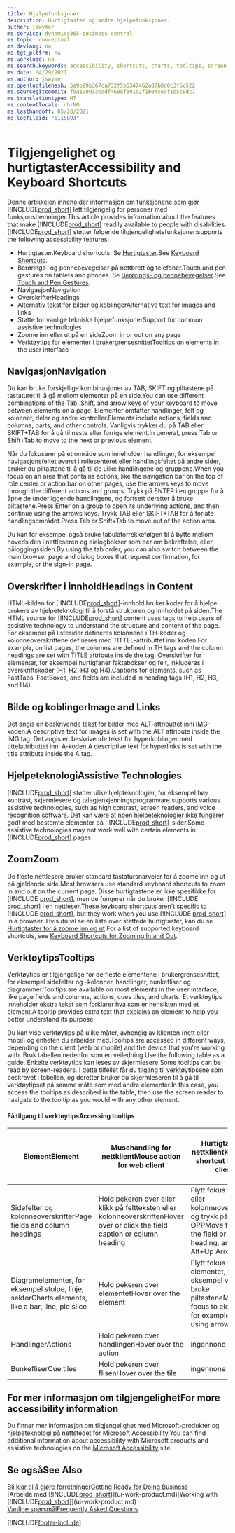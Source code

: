 ```yaml
---
title: Hjelpefunksjoner
description: Hurtigtaster og andre hjelpefunksjoner.
author: jswymer
ms.service: dynamics365-business-central
ms.topic: conceptual
ms.devlang: na
ms.tgt_pltfrm: na
ms.workload: na
ms.search.keywords: accessibility, shortcuts, charts, tooltips, screen reader
ms.date: 04/29/2021
ms.author: jswymer
ms.openlocfilehash: 5a9b99b367ca732f5b6347462a07b0d0c3f5c522
ms.sourcegitcommit: f9a190933eadf4608f591e2f1b04c69f1e5c0dc7
ms.translationtype: HT
ms.contentlocale: nb-NO
ms.lasthandoff: 05/28/2021
ms.locfileid: "6115893"
---
```

# <a name="accessibility-and-keyboard-shortcuts"></a><span data-ttu-id="d20f8-103">Tilgjengelighet og hurtigtaster</span><span class="sxs-lookup"><span data-stu-id="d20f8-103">Accessibility and Keyboard Shortcuts</span></span>

<span data-ttu-id="d20f8-104">Denne artikkelen inneholder informasjon om funksjonene som gjør [!INCLUDE[prod_short](includes/prod_short.md)] lett tilgjengelig for personer med funksjonshemninger.</span><span class="sxs-lookup"><span data-stu-id="d20f8-104">This article provides information about the features that make [!INCLUDE[prod_short](includes/prod_short.md)] readily available to people with disabilities.</span></span> [!INCLUDE[prod_short](includes/prod_short.md)] <span data-ttu-id="d20f8-105">støtter følgende tilgjengelighetsfunksjoner:</span><span class="sxs-lookup"><span data-stu-id="d20f8-105">supports the following accessibility features:</span></span>  

- <span data-ttu-id="d20f8-106">Hurtigtaster.</span><span class="sxs-lookup"><span data-stu-id="d20f8-106">Keyboard shortcuts.</span></span> <span data-ttu-id="d20f8-107">Se [Hurtigtaster](keyboard-shortcuts.md).</span><span class="sxs-lookup"><span data-stu-id="d20f8-107">See [Keyboard Shortcuts](keyboard-shortcuts.md).</span></span>
- <span data-ttu-id="d20f8-108">Berørings- og pennebevegelser på nettbrett og telefoner.</span><span class="sxs-lookup"><span data-stu-id="d20f8-108">Touch and pen gestures on tablets and phones.</span></span> <span data-ttu-id="d20f8-109">Se [Berørings- og pennebevegelser](touch-gestures.md).</span><span class="sxs-lookup"><span data-stu-id="d20f8-109">See [Touch and Pen Gestures](touch-gestures.md).</span></span>
- <span data-ttu-id="d20f8-110">Navigasjon</span><span class="sxs-lookup"><span data-stu-id="d20f8-110">Navigation</span></span>  
- <span data-ttu-id="d20f8-111">Overskrifter</span><span class="sxs-lookup"><span data-stu-id="d20f8-111">Headings</span></span>  
- <span data-ttu-id="d20f8-112">Alternativ tekst for bilder og koblinger</span><span class="sxs-lookup"><span data-stu-id="d20f8-112">Alternative text for images and links</span></span>  
- <span data-ttu-id="d20f8-113">Støtte for vanlige tekniske hjelpefunksjoner</span><span class="sxs-lookup"><span data-stu-id="d20f8-113">Support for common assistive technologies</span></span> 
- <span data-ttu-id="d20f8-114">Zoome inn eller ut på en side</span><span class="sxs-lookup"><span data-stu-id="d20f8-114">Zoom in or out on any page</span></span>
- <span data-ttu-id="d20f8-115">Verktøytips for elementer i brukergrensesnittet</span><span class="sxs-lookup"><span data-stu-id="d20f8-115">Tooltips on elements in the user interface</span></span>

## <a name="navigation"></a><a name="Navigation"></a> <span data-ttu-id="d20f8-116">Navigasjon</span><span class="sxs-lookup"><span data-stu-id="d20f8-116">Navigation</span></span>
  
<span data-ttu-id="d20f8-117">Du kan bruke forskjellige kombinasjoner av TAB, SKIFT og piltastene på tastaturet til å gå mellom elementer på en side.</span><span class="sxs-lookup"><span data-stu-id="d20f8-117">You can use different combinations of the Tab, Shift, and arrow keys of your keyboard to move between elements on a page.</span></span> <span data-ttu-id="d20f8-118">Elementer omfatter handlinger, felt og kolonner, deler og andre kontroller.</span><span class="sxs-lookup"><span data-stu-id="d20f8-118">Elements include actions, fields and columns, parts, and other controls.</span></span> <span data-ttu-id="d20f8-119">Vanligvis trykker du på TAB eller SKIFT+TAB for å gå til neste eller forrige element.</span><span class="sxs-lookup"><span data-stu-id="d20f8-119">In general, press Tab or Shift+Tab to move to the next or previous element.</span></span>

<span data-ttu-id="d20f8-120">Når du fokuserer på et område som inneholder handlinger, for eksempel navigasjonsfeltet øverst i rollesenteret eller handlingsfeltet på andre sider, bruker du piltastene til å gå til de ulike handlingene og gruppene.</span><span class="sxs-lookup"><span data-stu-id="d20f8-120">When you focus on an area that contains actions, like the navigation bar on the top of role center or action bar on other pages, use the arrows keys to move through the different actions and groups.</span></span> <span data-ttu-id="d20f8-121">Trykk på ENTER i en gruppe for å åpne de underliggende handlingene, og fortsett deretter å bruke piltastene.</span><span class="sxs-lookup"><span data-stu-id="d20f8-121">Press Enter on a group to open its underlying actions, and then continue using the arrows keys.</span></span> <span data-ttu-id="d20f8-122">Trykk TAB eller SKIFT+TAB for å forlate handlingsområdet.</span><span class="sxs-lookup"><span data-stu-id="d20f8-122">Press Tab or Shift+Tab to move out of the action area.</span></span>

<span data-ttu-id="d20f8-123">Du kan for eksempel også bruke tabulatorrekkefølgen til å bytte mellom hovedsiden i nettleseren og dialogbokser som ber om bekreftelse, eller påloggingssiden.</span><span class="sxs-lookup"><span data-stu-id="d20f8-123">By using the tab order, you can also switch between the main browser page and dialog boxes that request confirmation, for example, or the sign-in page.</span></span>  

## <a name="headings-in-content"></a><a name="Headings"></a> <span data-ttu-id="d20f8-124">Overskrifter i innhold</span><span class="sxs-lookup"><span data-stu-id="d20f8-124">Headings in Content</span></span>

<span data-ttu-id="d20f8-125">HTML-kilden for [!INCLUDE[prod_short](includes/prod_short.md)]-innhold bruker koder for å hjelpe brukere av hjelpeteknologi til å forstå strukturen og innholdet på siden.</span><span class="sxs-lookup"><span data-stu-id="d20f8-125">The HTML source for [!INCLUDE[prod_short](includes/prod_short.md)] content uses tags to help users of assistive technology to understand the structure and content of the page.</span></span> <span data-ttu-id="d20f8-126">For eksempel på listesider defineres kolonnene i TH-koder og kolonneoverskriftene defineres med TITTEL-attributtet inni koden.</span><span class="sxs-lookup"><span data-stu-id="d20f8-126">For example, on list pages, the columns are defined in TH tags and the column headings are set with TITLE attribute inside the tag.</span></span> <span data-ttu-id="d20f8-127">Overskrifter for elementer, for eksempel hurtigfaner faktabokser og felt, inkluderes i overskriftskoder (H1, H2, H3 og H4).</span><span class="sxs-lookup"><span data-stu-id="d20f8-127">Captions for elements, such as FastTabs, FactBoxes, and fields are included in heading tags (H1, H2, H3, and H4).</span></span>  

## <a name="image-and-links"></a><a name="Images"></a> <span data-ttu-id="d20f8-128">Bilde og koblinger</span><span class="sxs-lookup"><span data-stu-id="d20f8-128">Image and Links</span></span>

<span data-ttu-id="d20f8-129">Det angis en beskrivende tekst for bilder med ALT-attributtet inni IMG-koden.</span><span class="sxs-lookup"><span data-stu-id="d20f8-129">A descriptive text for images is set with the ALT attribute inside the IMG tag.</span></span> <span data-ttu-id="d20f8-130">Det angis en beskrivende tekst for hyperkoblinger med tittelattributtet inni A-koden.</span><span class="sxs-lookup"><span data-stu-id="d20f8-130">A descriptive text for hyperlinks is set with the title attribute inside the A tag.</span></span>  

## <a name="assistive-technologies"></a><a name="AssistiveTech"></a> <span data-ttu-id="d20f8-131">Hjelpeteknologi</span><span class="sxs-lookup"><span data-stu-id="d20f8-131">Assistive Technologies</span></span>

[!INCLUDE[prod_short](includes/prod_short.md)] <span data-ttu-id="d20f8-132">støtter ulike hjelpteknologier, for eksempel høy kontrast, skjermlesere og talegjenkjenningsprogramvare.</span><span class="sxs-lookup"><span data-stu-id="d20f8-132">supports various assistive technologies, such as high contrast, screen readers, and voice recognition software.</span></span> <span data-ttu-id="d20f8-133">Det kan være at noen hjelpeteknologier ikke fungerer godt med bestemte elementer på [!INCLUDE[prod_short](includes/prod_short.md)]-sider.</span><span class="sxs-lookup"><span data-stu-id="d20f8-133">Some assistive technologies may not work well with certain elements in [!INCLUDE[prod_short](includes/prod_short.md)] pages.</span></span>  

## <a name="zoom"></a><a name="zoom"></a> <span data-ttu-id="d20f8-134">Zoom</span><span class="sxs-lookup"><span data-stu-id="d20f8-134">Zoom</span></span>

<span data-ttu-id="d20f8-135">De fleste nettlesere bruker standard tastatursnarveier for å zoome inn og ut på gjeldende side.</span><span class="sxs-lookup"><span data-stu-id="d20f8-135">Most browsers use standard keyboard shortcuts to zoom in and out on the current page.</span></span> <span data-ttu-id="d20f8-136">Disse hurtigtastene er ikke spesifikke for [!INCLUDE [prod_short](includes/prod_short.md)], men de fungerer når du bruker [!INCLUDE [prod_short](includes/prod_short.md)] i en nettleser.</span><span class="sxs-lookup"><span data-stu-id="d20f8-136">These keyboard shortcuts aren't specific to [!INCLUDE [prod_short](includes/prod_short.md)], but they work when you use [!INCLUDE [prod_short](includes/prod_short.md)] in a browser.</span></span> <span data-ttu-id="d20f8-137">Hvis du vil se en liste over støttede hurtigtaster, kan du se [Hurtigtaster for å zoome inn og ut](keyboard-shortcuts.md#zoomshortcuts).</span><span class="sxs-lookup"><span data-stu-id="d20f8-137">For a list of supported keyboard shortcuts, see [Keyboard Shortcuts for Zooming In and Out](keyboard-shortcuts.md#zoomshortcuts).</span></span>

## <a name="tooltips"></a><span data-ttu-id="d20f8-138">Verktøytips</span><span class="sxs-lookup"><span data-stu-id="d20f8-138">Tooltips</span></span>

<span data-ttu-id="d20f8-139">Verktøytips er tilgjengelige for de fleste elementene i brukergrensesnittet, for eksempel sidefelter og -kolonner, handlinger, bunkefliser og diagrammer.</span><span class="sxs-lookup"><span data-stu-id="d20f8-139">Tooltips are available on most elements in the user interface, like page fields and columns, actions, cues tiles, and charts.</span></span> <span data-ttu-id="d20f8-140">Et verktøytips inneholder ekstra tekst som forklarer hva som er hensikten med et element.</span><span class="sxs-lookup"><span data-stu-id="d20f8-140">A tooltip provides extra text that explains an element to help you better understand its purpose.</span></span> 

<span data-ttu-id="d20f8-141">Du kan vise verktøytips på ulike måter, avhengig av klienten (nett eller mobil) og enheten du arbeider med.</span><span class="sxs-lookup"><span data-stu-id="d20f8-141">Tooltips are accessed in different ways, depending on the client (web or mobile) and the device that you're working with.</span></span> <span data-ttu-id="d20f8-142">Bruk tabellen nedenfor som en veiledning.</span><span class="sxs-lookup"><span data-stu-id="d20f8-142">Use the following table as a guide.</span></span> <span data-ttu-id="d20f8-143">Enkelte verktøytips kan leses av skjermlesere.</span><span class="sxs-lookup"><span data-stu-id="d20f8-143">Some tooltips can be read by screen-readers.</span></span> <span data-ttu-id="d20f8-144">I dette tilfellet får du tilgang til verktøytipsene som beskrevet i tabellen, og deretter bruker du skjermleseren til å gå til verktøytipset på samme måte som med andre elementer.</span><span class="sxs-lookup"><span data-stu-id="d20f8-144">In this case, you access the tooltips as described in the table, then use the screen reader to navigate to the tooltip as you would with any other element.</span></span>

#### <a name="accessing-tooltips"></a><span data-ttu-id="d20f8-145">Få tilgang til verktøytips</span><span class="sxs-lookup"><span data-stu-id="d20f8-145">Accessing tooltips</span></span>

|<span data-ttu-id="d20f8-146">Element</span><span class="sxs-lookup"><span data-stu-id="d20f8-146">Element</span></span>|<span data-ttu-id="d20f8-147">Musehandling for nettklient</span><span class="sxs-lookup"><span data-stu-id="d20f8-147">Mouse action for web client</span></span>|<span data-ttu-id="d20f8-148">Hurtigtast for nettklient</span><span class="sxs-lookup"><span data-stu-id="d20f8-148">Keyboard shortcut for web client</span></span>|<span data-ttu-id="d20f8-149">Berøringsbevegelse på nettbrett/telefon for mobilapp</span><span class="sxs-lookup"><span data-stu-id="d20f8-149">Touch gesture on tablet/phone for mobile app</span></span>|<span data-ttu-id="d20f8-150">Støtte for skjermleser</span><span class="sxs-lookup"><span data-stu-id="d20f8-150">Screen reader support</span></span>|
|-------|-----------------|------------|--------------------------|---------------------|
|<span data-ttu-id="d20f8-151">Sidefelter og kolonneoverskrifter</span><span class="sxs-lookup"><span data-stu-id="d20f8-151">Page fields and column headings</span></span>|<span data-ttu-id="d20f8-152">Hold pekeren over eller klikk på feltteksten eller kolonneoverskriften</span><span class="sxs-lookup"><span data-stu-id="d20f8-152">Hover over or click the field caption or column heading</span></span>|<span data-ttu-id="d20f8-153">Flytt fokus til feltet eller kolonneoverskriften, og trykk på ALT+PIL OPP</span><span class="sxs-lookup"><span data-stu-id="d20f8-153">Move focus to the field or column heading, and press Alt+Up Arrow keys</span></span>|<span data-ttu-id="d20f8-154">Trykk på feltteksten</span><span class="sxs-lookup"><span data-stu-id="d20f8-154">Tap the field caption</span></span> |<span data-ttu-id="d20f8-155">ja</span><span class="sxs-lookup"><span data-stu-id="d20f8-155">yes</span></span>|
|<span data-ttu-id="d20f8-156">Diagramelementer, for eksempel stolpe, linje, sektor</span><span class="sxs-lookup"><span data-stu-id="d20f8-156">Charts elements, like a bar, line, pie slice</span></span>|<span data-ttu-id="d20f8-157">Hold pekeren over elementet</span><span class="sxs-lookup"><span data-stu-id="d20f8-157">Hover over the element</span></span>|<span data-ttu-id="d20f8-158">Flytt fokus til elementet, for eksempel ved å bruke piltastene</span><span class="sxs-lookup"><span data-stu-id="d20f8-158">Move focus to element, for example, by using arrow keys</span></span>|<span data-ttu-id="d20f8-159">Trykk på og hold elementet</span><span class="sxs-lookup"><span data-stu-id="d20f8-159">Tap and hold the element</span></span>|<span data-ttu-id="d20f8-160">ja</span><span class="sxs-lookup"><span data-stu-id="d20f8-160">yes</span></span>|
|<span data-ttu-id="d20f8-161">Handlinger</span><span class="sxs-lookup"><span data-stu-id="d20f8-161">Actions</span></span>|<span data-ttu-id="d20f8-162">Hold pekeren over handlingen</span><span class="sxs-lookup"><span data-stu-id="d20f8-162">Hover over the action</span></span>|<span data-ttu-id="d20f8-163">ingen</span><span class="sxs-lookup"><span data-stu-id="d20f8-163">none</span></span>|<span data-ttu-id="d20f8-164">ingen</span><span class="sxs-lookup"><span data-stu-id="d20f8-164">none</span></span> |<span data-ttu-id="d20f8-165">nei</span><span class="sxs-lookup"><span data-stu-id="d20f8-165">no</span></span>|
|<span data-ttu-id="d20f8-166">Bunkefliser</span><span class="sxs-lookup"><span data-stu-id="d20f8-166">Cue tiles</span></span>|<span data-ttu-id="d20f8-167">Hold pekeren over flisen</span><span class="sxs-lookup"><span data-stu-id="d20f8-167">Hover over the tile</span></span> |<span data-ttu-id="d20f8-168">ingen</span><span class="sxs-lookup"><span data-stu-id="d20f8-168">none</span></span>|<span data-ttu-id="d20f8-169">ingen</span><span class="sxs-lookup"><span data-stu-id="d20f8-169">none</span></span>|<span data-ttu-id="d20f8-170">nei</span><span class="sxs-lookup"><span data-stu-id="d20f8-170">no</span></span>|


<!--
- With a mouse, hover over the element.
- With keyboard, press the Alt+Up Arrow keys.
- On a tablet or phone, tap and hold on the element. To learn about more gestures, see [Touch and Pen Gestures](touch-gestures.md)

-->

## <a name="for-more-accessibility-information"></a><span data-ttu-id="d20f8-171">For mer informasjon om tilgjengelighet</span><span class="sxs-lookup"><span data-stu-id="d20f8-171">For more accessibility information</span></span>

<span data-ttu-id="d20f8-172">Du finner mer informasjon om tilgjengelighet med Microsoft-produkter og hjelpeteknologi på nettstedet for [Microsoft Accessibility](https://go.microsoft.com/fwlink/?LinkId=262160).</span><span class="sxs-lookup"><span data-stu-id="d20f8-172">You can find additional information about accessibility with Microsoft products and assistive technologies on the [Microsoft Accessibility](https://go.microsoft.com/fwlink/?LinkId=262160) site.</span></span>

## <a name="see-also"></a><span data-ttu-id="d20f8-173">Se også</span><span class="sxs-lookup"><span data-stu-id="d20f8-173">See Also</span></span>

[<span data-ttu-id="d20f8-174">Bli klar til å gjøre forretninger</span><span class="sxs-lookup"><span data-stu-id="d20f8-174">Getting Ready for Doing Business</span></span>](ui-get-ready-business.md)  
<span data-ttu-id="d20f8-175">[Arbeide med [!INCLUDE[prod_short](includes/prod_short.md)]](ui-work-product.md)</span><span class="sxs-lookup"><span data-stu-id="d20f8-175">[Working with [!INCLUDE[prod_short](includes/prod_short.md)]](ui-work-product.md)</span></span>  
[<span data-ttu-id="d20f8-176">Vanlige spørsmål</span><span class="sxs-lookup"><span data-stu-id="d20f8-176">Frequently Asked Questions</span></span>](across-faq.yml)  

[!INCLUDE[footer-include](includes/footer-banner.md)]
